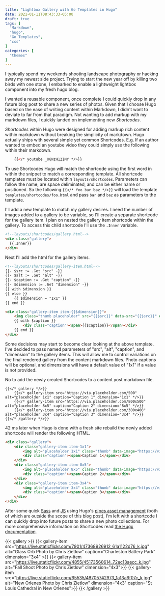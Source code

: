 ```yaml
---
title: "Lightbox Gallery with Go Templates in Hugo"
date: 2021-01-11T08:43:33-05:00
draft: true
tags: [
  "Markdown",
  "hugo",
  "Go Templates",
  "css"
]
categories: [
  "themes"
]
---
```


I typically spend my weekends shooting landscape photography or hacking away my newest side project.  Trying to start the new year off by killing two birds with one stone, I embarked to enable a lightweight lightbox component into my fresh hugo blog.

I wanted a reusable component, once complete I could quickly drop in any future blog post to share a new series of photos. Given that I choose Hugo based on the ease of writing content within Markdown, I didn't want to deviate to far from that paradigm. Not wanting to add markup with my markdown files, I quickly landed on implementing new *Shortcodes*.

*Shortcodes* within Hugo were designed for adding markup rich content within markdown without breaking the simplicity of markdown. Hugo actually ships with several simple yet common Shortcodes. E.g. If an author wanted to embed an youtube video they could simply use the following within their markdown.

```html
    {{</* youtube _X8NzH12INY */>}}
```

To use Shortcodes Hugo will match the shortcode using the first word in within the snippet to match a corresponding template. All shortcode templates must be located within `layouts/shortcodes`. Parameters can follow the name, are space deliminated, and can be either name or positioned. So the following `{{</* foo bar baz */>}}` will load the template `templates/shortcodes/foo.html` and pass `bar` and `baz` as parameters to the template.

I'll add a new template to match my gallery desires. I need the number of images added to a gallery to be variable, so I'll create a separate shortcode for the gallery item. I plan on nested the gallery item shortcode within the gallery. To access this child shortcode I'll use the `.Inner` variable.

```html
<!--layouts/shortcodes/gallery.html-->
<div class="gallery">
  {{.Inner}}
</div>
```

Next I'll add the html for the gallery items.

```html
<!--layouts/shortcodes/gallery-item.html-->
{{- $src := .Get "src" -}}
{{- $alt := .Get "alt" -}}
{{- $caption := .Get "caption" -}}
{{- $dimension := .Get "dimension" -}}
{{ with $dimension }}
{{ else }}
    {{ $dimension = "1x1" }}
{{ end }}

<div class="gallery-item item-{{$dimension}}">
    <img class="thumb placeholder" src="{{$src}}" data-src="{{$src}}" data-image="{{$src}}" data-title="{{$alt}}" alt="{{$alt}}">
    {{ with $caption }}
        <div class="caption"><span>{{$caption}}</span></div>
    {{ end }}
</div>
```

Some decisions may start to become clear looking at the above template. I've decided to pass named parameters of "src", "alt", "caption", and "dimension" to the gallery items. This will allow me to control variations on the final rendered gallery from the content markdown files. Photo captions will be optional, and dimensions will have a default value of "1x1" if a value is not provided.



No to add the newly created Shortcodes to a content post markdown file. 

```gotemplate
{{</* gallery */>}}
    {{</* gallery-item src="https://via.placeholder.com/500" alt="placeholder 1x1" caption="Caption 1" dimension="1x1" */>}}
    {{</* gallery-item src="https://via.placeholder.com/800x500" alt="placeholder 8x5" caption="Caption 2" dimension="8x5" */>}}
    {{</* gallery-item src="https://via.placeholder.com/300x400" alt="placeholder 3x4" caption="Caption 3" dimension="3x4" */>}}
{{</* /gallery */>}}
```

42 ms later when Hugo is done with a fresh site rebuild the newly added shortcode will render the following HTML.

```html
<div class="gallery">
    <div class="gallery-item item-1x1">
        <img alt="placeholder 1x1" class="thumb" data-image="https://via.placeholder.com/500" data-pos="1" data-src="https://via.placeholder.com/500" data-title="placeholder 1x1" loading="lazy" src="https://via.placeholder.com/500"><p class="img_alt">placeholder 1x1</p>
        <div class="caption"><span>Caption 1</span></div>
    </div>
    <div class="gallery-item item-8x5">
        <img alt="placeholder 8x5" class="thumb" data-image="https://via.placeholder.com/800x500" data-pos="2" data-src="https://via.placeholder.com/800x500" data-title="placeholder 8x5" loading="lazy" src="https://via.placeholder.com/800x500"><p class="img_alt">placeholder 8x5</p>
        <div class="caption"><span>Caption 2</span></div>
    </div>
    <div class="gallery-item item-3x4">
        <img alt="placeholder 3x4" class="thumb" data-image="https://via.placeholder.com/300x400" data-pos="3" data-src="https://via.placeholder.com/300x400" data-title="placeholder 3x4" loading="lazy" src="https://via.placeholder.com/300x400"><p class="img_alt">placeholder 3x4</p>
        <div class="caption"><span>Caption 3</span></div>
    </div>
</div>
```

After some quick [Sass](https://github.com/aczietlow/hugo-blog/blob/master/assets/sass/gallery.sass) and [JS](https://github.com/aczietlow/hugo-blog/blob/master/assets/js/gallery.js) using Hugo's [pipes asset management](https://gohugo.io/hugo-pipes/introduction/) (both of which are outside the scope of this blog post), I'm left with a shortcode I can quickly drop into future posts to share a new photo collections. For more comprehensive information on Shortcodes read [the Hugo documentation](https://gohugo.io/templates/shortcode-templates/).

{{< gallery >}}
  {{< gallery-item src="https://live.staticflickr.com/7901/47368926912_61a1122d76_k.jpg" alt="Glass Orb Photo by Chris Zietlow" caption="Charleston Battery Park" dimension="3x4" >}}
  {{< gallery-item src="https://live.staticflickr.com/4855/45173560614_72ec13aecc_k.jpg" alt="Fall Shoot Photo by Chris Zietlow" dimension="4x3">}}
  {{< gallery-item src="https://live.staticflickr.com/65535/48705742973_1a13a6f07c_k.jpg" alt="New Orlenes Photo by Chris Zietlow" dimension="4x3" caption="St Louis Cathedral in New Orlenes">}}
{{< /gallery >}}
